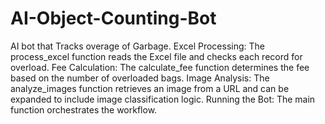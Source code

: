 # AI-Object-Counting-Bot
AI bot that Tracks overage of Garbage.
Excel Processing: The process_excel function reads the Excel file and checks each record for overload.
Fee Calculation: The calculate_fee function determines the fee based on the number of overloaded bags.
Image Analysis: The analyze_images function retrieves an image from a URL and can be expanded to include image classification logic.
Running the Bot: The main function orchestrates the workflow.
